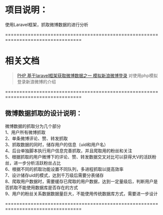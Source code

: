 # 项目说明：

使用Laravel框架，抓取微博数据的进行分析<br/>

=================================================================================

# 相关文档
> [PHP 基于laravel框架获取微博数据之一 模拟新浪微博登录](https://github.com/daweilang/GetWeiBoCookie/issues/2)
对使用php模拟登录新浪微博的介绍<br/>


=================================================================================


## 微博数据抓取的设计说明：

微博数据的抓取分为几个部分<br/>
1、用户所有微博抓取<br/>
2、单条微博评论、赞、转发抓取<br/>
3、抓取数据的同时，储存用户的信息（uid和用户名）<br/>
4、后台单独脚本执行用户信息完善抓取，并且爬取用的粉丝和关注<br/>
5、根据抓取的用户微博下的评论、赞、转发数据交叉对比可以获得大V的活跃粉丝，进一步分析活跃粉丝占比<br/>
6、根据不同的抓取功能设置不同队列，多进程抓取以提高效率<br/>
7、设计储存uid的模式，达到千万级后需要分表储存<br/>
8、爬取用户数据时，需要缓存已爬取的用户数据，达到一定量级后，判断用户是否抓取不能使用数据库是否存在的方式<br/>
9、用户的粉丝关系数据数据量巨大，不能使用传统数据库方式，需要进一步设计<br/>

=================================================================================